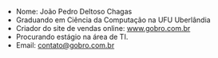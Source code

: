 - Nome: João Pedro Deltoso Chagas
- Graduando em Ciência da Computação na UFU Uberlândia
- Criador do site de vendas online: www.gobro.com.br
- Procurando estágio na área de TI. 
- Email: contato@gobro.com.br

